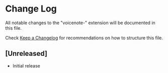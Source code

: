 # Change Log

All notable changes to the "voicenote-" extension will be documented in this file.

Check [Keep a Changelog](http://keepachangelog.com/) for recommendations on how to structure this file.

## [Unreleased]

- Initial release